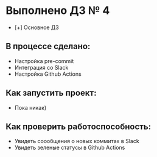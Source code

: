 # Выполнено ДЗ № 4

 - [+] Основное ДЗ

## В процессе сделано:
 - Настройка pre-commit
 - Интеграция со Slack
 - Настройка Github Actions

## Как запустить проект:
 - Пока никак)

## Как проверить работоспособность:
 - Увидеть соообщения о новых коммитах в Slack
 - Увидеть зеленые статусы в Github Actions
